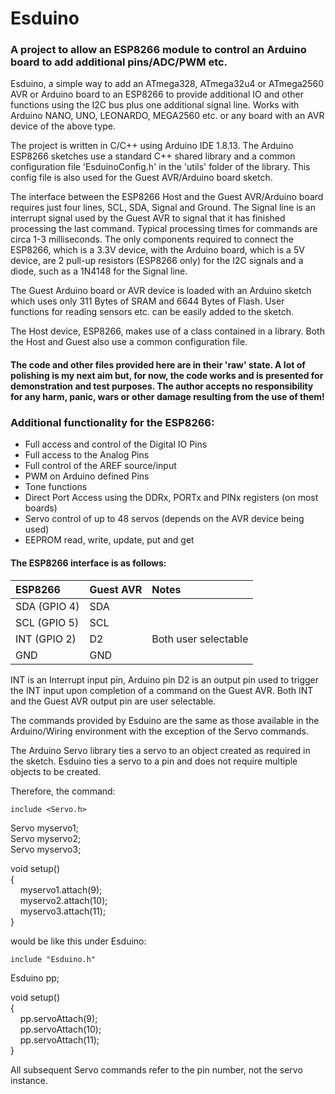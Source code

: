 # Esduino

### A project to allow an ESP8266 module to control an Arduino board to add additional pins/ADC/PWM etc.

Esduino, a simple way to add an ATmega328, ATmega32u4 or ATmega2560 AVR or Arduino board to an ESP8266 to provide additional IO and other functions using the I2C bus plus one additional signal line. Works with Arduino NANO, UNO, LEONARDO, MEGA2560 etc. or any board with an AVR device of the above type.

The project is written in C/C++ using Arduino IDE 1.8.13. The Arduino ESP8266 sketches use a standard C++ shared library and a common configuration file 'EsduinoConfig.h' in the 'utils' folder of the library. This config file is also used for the Guest AVR/Arduino board sketch.

The interface between the ESP8266 Host and the Guest AVR/Arduino board requires just four lines, SCL, SDA, Signal and Ground. The Signal line is an interrupt signal used by the Guest AVR to signal that it has finished processing the last command. Typical processing times for commands are circa 1-3 milliseconds. The only components required to connect the ESP8266, which is a 3.3V device, with the Arduino board, which is a 5V device, are 2 pull-up resistors (ESP8266 only) for the I2C signals and a diode, such as a 1N4148 for the Signal line.

The Guest Arduino board or AVR device is loaded with an Arduino sketch which uses only 311 Bytes of SRAM and 6644 Bytes of Flash. User functions for reading sensors etc. can be easily added to the sketch.

The Host device, ESP8266, makes use of a class contained in a library. Both the Host and Guest also use a common configuration file.

#### The code and other files provided here are in their 'raw' state. A lot of polishing is my next aim but, for now, the code works and is presented for demonstration and test purposes. The author accepts no responsibility for any harm, panic, wars or other damage resulting from the use of them!

### Additional functionality for the ESP8266:

* Full access and control of the Digital IO Pins
* Full access to the Analog Pins
* Full control of the AREF source/input
* PWM on Arduino defined Pins
* Tone functions
* Direct Port Access using the DDRx, PORTx and PINx registers (on most boards)
* Servo control of up to 48 servos (depends on the AVR device being used)
* EEPROM read, write, update, put and get

#### The ESP8266 interface is as follows:

| ESP8266 | Guest AVR | Notes |
| :------ | :-------- | :---- |
| SDA (GPIO 4) | SDA | 
| SCL (GPIO 5) | SCL |
| INT (GPIO 2) | D2 | Both user selectable |
| GND | GND |


INT is an Interrupt input pin, Arduino pin D2 is an output pin used to trigger the INT input upon completion of a command on the Guest AVR. Both INT and the Guest AVR output pin are user selectable.

The commands provided by Esduino are the same as those available in the Arduino/Wiring environment with the exception of the Servo commands.

The Arduino Servo library ties a servo to an object created as required in the sketch. Esduino ties a servo to a pin and does not require multiple objects to be created.

Therefore, the command:

`include <Servo.h>`

Servo myservo1;   
Servo myservo2;   
Servo myservo3;   

void setup()   
{   
&nbsp;&nbsp;&nbsp;&nbsp;myservo1.attach(9);   
&nbsp;&nbsp;&nbsp;&nbsp;myservo2.attach(10);   
&nbsp;&nbsp;&nbsp;&nbsp;myservo3.attach(11);   
}   

would be like this under Esduino:

`include "Esduino.h"`

Esduino pp;

void setup()   
{   
&nbsp;&nbsp;&nbsp;&nbsp;pp.servoAttach(9);   
&nbsp;&nbsp;&nbsp;&nbsp;pp.servoAttach(10);   
&nbsp;&nbsp;&nbsp;&nbsp;pp.servoAttach(11);   
}

All subsequent Servo commands refer to the pin number, not the servo instance.
 
